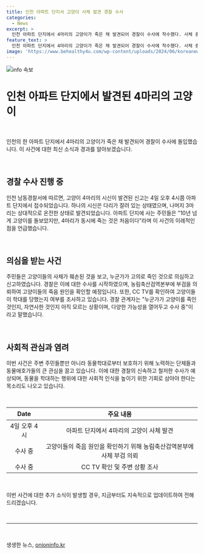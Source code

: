 ```yaml
---
title: 인천 아파트 단지서 고양이 사체 발견 경찰 수사
categories:
  - News
excerpt: >
  인천 아파트 단지에서 4마리의 고양이가 죽은 채 발견되어 경찰이 수사에 착수했다. 사체 중 한 마리는 다리가 잘려 있었고, 돌보던 주민들은 사체의 훼손 상태로 학대 가능성을 우려했다. 경찰은 사체 부검 및 CCTV 확인을 통해 사건을 조사 중이며, 고양이들이 고의적인 공격을 받았는지 여부를 확인 중이다. 현재 경찰은 여러 가능성을 열어두고 수사 중이라고 밝혔다. (150자)
feature_text: >
  인천 아파트 단지에서 4마리의 고양이가 죽은 채 발견되어 경찰이 수사에 착수했다. 사체 중 한 마리는 다리가 잘려 있었고, 돌보던 주민들은 사체의 훼손 상태로 학대 가능성을 우려했다. 경찰은 사체 부검 및 CCTV 확인을 통해 사건을 조사 중이며, 고양이들이 고의적인 공격을 받았는지 여부를 확인 중이다. 현재 경찰은 여러 가능성을 열어두고 수사 중이라고 밝혔다. (150자)
image: 'https://www.behealthy4u.com/wp-content/uploads/2024/06/koreanews.jpg'
---
```


<p><img src="https://www.behealthy4u.com/wp-content/uploads/2024/06/koreanews.jpg" alt="info 속보" /></p>

<h1>인천 아파트 단지에서 발견된 4마리의 고양이</h1>

<p data-ke-size="size16">&nbsp;</p>

<p>인천의 한 아파트 단지에서 4마리의 고양이가 죽은 채 발견되어 경찰이 수사에 돌입했습니다. 이 사건에 대한 최신 소식과 경과를 알아보겠습니다.</p>

<p data-ke-size="size16">&nbsp;</p>

<h2 data-ke-size="size26">경찰 수사 진행 중</h2>

<p data-ke-size="size16">인천 남동경찰서에 따르면, 고양이 4마리의 시신이 발견된 신고는 4일 오후 4시쯤 아파트 단지에서 접수되었습니다. 하나의 시신은 다리가 잘려 있는 상태였으며, 나머지 3마리는 상대적으로 온전한 상태로 발견되었습니다. 아파트 단지에 사는 주민들은 "10년 넘게 고양이를 돌보았지만, 4마리가 동시에 죽는 것은 처음이다"라며 이 사건의 이례적인 점을 언급했습니다.</p>

<p data-ke-size="size16">&nbsp;</p>

<h2 data-ke-size="size26">의심을 받는 사건</h2>

<p data-ke-size="size16">주민들은 고양이들의 사체가 훼손된 것을 보고, 누군가가 고의로 죽인 것으로 의심하고 신고하였습니다. 경찰은 이에 대한 수사를 시작하였으며, 농림축산검역본부에 부검을 의뢰하여 고양이들의 죽음 원인을 확인할 예정입니다. 또한, CC TV를 확인하여 고양이들이 학대를 당했는지 여부를 조사하고 있습니다. 경찰 관계자는 "누군가가 고양이를 죽인 것인지, 자연사한 것인지 아직 모르는 상황이며, 다양한 가능성을 열어두고 수사 중"이라고 말했습니다.</p>

<p data-ke-size="size16">&nbsp;</p>

<h2 data-ke-size="size26">사회적 관심과 염려</h2>

<p data-ke-size="size16">이번 사건은 주변 주민들뿐만 아니라 동물학대로부터 보호하기 위해 노력하는 단체들과 동물애호가들의 큰 관심을 끌고 있습니다. 이에 대한 경찰의 신속하고 철저한 수사가 예상되며, 동물을 학대하는 행위에 대한 사회적 인식을 높이기 위한 기회로 삼아야 한다는 목소리도 나오고 있습니다.</p>

<p data-ke-size="size16">&nbsp;</p>

<table>
<thead>
<tr>
<th style="text-align: center;">Date</th>
<th style="text-align: center;">주요 내용</th>
</tr>
</thead>
<tbody>
<tr>
<td style="text-align: center;">4일 오후 4시</td>
<td style="text-align: center;">아파트 단지에서 4마리의 고양이 사체 발견</td>
</tr>
<tr>
<td style="text-align: center;">수사 중</td>
<td style="text-align: center;">고양이들의 죽음 원인을 확인하기 위해 농림축산검역본부에 사체 부검 의뢰</td>
</tr>
<tr>
<td style="text-align: center;">수사 중</td>
<td style="text-align: center;">CC TV 확인 및 주변 상황 조사</td>
</tr>
</tbody>
</table>

<p data-ke-size="size16">&nbsp;</p>

<p>이번 사건에 대한 추가 소식이 발생할 경우, 지금부터도 지속적으로 업데이트하여 전해드리겠습니다.</p>

<p data-ke-size="size16">&nbsp;</p>

<hr>

<p data-ke-size="size16">&nbsp;</p>
생생한 뉴스, <a href="https://onioninfo.kr" rel="dofollow">onioninfo.kr</a>


